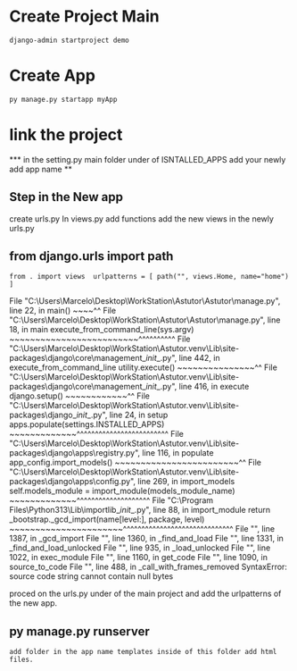# Create Project Main 
`django-admin startproject demo`

# Create App 
`py manage.py startapp myApp`

# link the project 

*** in the setting.py main folder under of ISNTALLED_APPS add your newly add app name **

## Step in the New app

create urls.py
In views.py add functions
add the new views in the newly urls.py

## from django.urls import path

` from . import views 
 urlpatterns = [
     path("", views.Home, name="home")
 ]
`



 File "C:\Users\Marcelo\Desktop\WorkStation\Astutor\Astutor\manage.py", line 22, in <module>
    main()
    ~~~~^^
  File "C:\Users\Marcelo\Desktop\WorkStation\Astutor\Astutor\manage.py", line 18, in main
    execute_from_command_line(sys.argv)
    ~~~~~~~~~~~~~~~~~~~~~~~~~^^^^^^^^^^
  File "C:\Users\Marcelo\Desktop\WorkStation\Astutor\.venv\Lib\site-packages\django\core\management\__init__.py", line 442, in execute_from_command_line
    utility.execute()
    ~~~~~~~~~~~~~~~^^
  File "C:\Users\Marcelo\Desktop\WorkStation\Astutor\.venv\Lib\site-packages\django\core\management\__init__.py", line 416, in execute
    django.setup()
    ~~~~~~~~~~~~^^
  File "C:\Users\Marcelo\Desktop\WorkStation\Astutor\.venv\Lib\site-packages\django\__init__.py", line 24, in setup
    apps.populate(settings.INSTALLED_APPS)
    ~~~~~~~~~~~~~^^^^^^^^^^^^^^^^^^^^^^^^^
  File "C:\Users\Marcelo\Desktop\WorkStation\Astutor\.venv\Lib\site-packages\django\apps\registry.py", line 116, in populate
    app_config.import_models()
    ~~~~~~~~~~~~~~~~~~~~~~~~^^
  File "C:\Users\Marcelo\Desktop\WorkStation\Astutor\.venv\Lib\site-packages\django\apps\config.py", line 269, in import_models
    self.models_module = import_module(models_module_name)
                         ~~~~~~~~~~~~~^^^^^^^^^^^^^^^^^^^^
  File "C:\Program Files\Python313\Lib\importlib\__init__.py", line 88, in import_module
    return _bootstrap._gcd_import(name[level:], package, level)
           ~~~~~~~~~~~~~~~~~~~~~~^^^^^^^^^^^^^^^^^^^^^^^^^^^^^^
  File "<frozen importlib._bootstrap>", line 1387, in _gcd_import
  File "<frozen importlib._bootstrap>", line 1360, in _find_and_load
  File "<frozen importlib._bootstrap>", line 1331, in _find_and_load_unlocked
  File "<frozen importlib._bootstrap>", line 935, in _load_unlocked
  File "<frozen importlib._bootstrap_external>", line 1022, in exec_module
  File "<frozen importlib._bootstrap_external>", line 1160, in get_code
  File "<frozen importlib._bootstrap_external>", line 1090, in source_to_code
  File "<frozen importlib._bootstrap>", line 488, in _call_with_frames_removed
SyntaxError: source code string cannot contain null bytes

proced on the urls.py under of the main project 
and add the urlpatterns of the new app.

## py manage.py runserver

` add folder in the app name
templates inside of this folder
add html files.
`